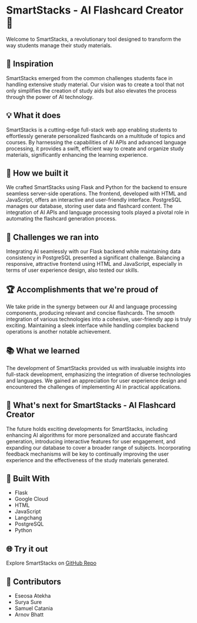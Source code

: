 # SmartStacks - AI Flashcard Creator 🚀

Welcome to SmartStacks, a revolutionary tool designed to transform the way students manage their study materials.

## 🌟 Inspiration
SmartStacks emerged from the common challenges students face in handling extensive study material. Our vision was to create a tool that not only simplifies the creation of study aids but also elevates the process through the power of AI technology.

## 💡 What it does
SmartStacks is a cutting-edge full-stack web app enabling students to effortlessly generate personalized flashcards on a multitude of topics and courses. By harnessing the capabilities of AI APIs and advanced language processing, it provides a swift, efficient way to create and organize study materials, significantly enhancing the learning experience.

## 🚀 How we built it
We crafted SmartStacks using Flask and Python for the backend to ensure seamless server-side operations. The frontend, developed with HTML and JavaScript, offers an interactive and user-friendly interface. PostgreSQL manages our database, storing user data and flashcard content. The integration of AI APIs and language processing tools played a pivotal role in automating the flashcard generation process.

## 🤔 Challenges we ran into
Integrating AI seamlessly with our Flask backend while maintaining data consistency in PostgreSQL presented a significant challenge. Balancing a responsive, attractive frontend using HTML and JavaScript, especially in terms of user experience design, also tested our skills.

## 🏆 Accomplishments that we're proud of
We take pride in the synergy between our AI and language processing components, producing relevant and concise flashcards. The smooth integration of various technologies into a cohesive, user-friendly app is truly exciting. Maintaining a sleek interface while handling complex backend operations is another notable achievement.

## 📚 What we learned
The development of SmartStacks provided us with invaluable insights into full-stack development, emphasizing the integration of diverse technologies and languages. We gained an appreciation for user experience design and encountered the challenges of implementing AI in practical applications.

## 🚀 What's next for SmartStacks - AI Flashcard Creator
The future holds exciting developments for SmartStacks, including enhancing AI algorithms for more personalized and accurate flashcard generation, introducing interactive features for user engagement, and expanding our database to cover a broader range of subjects. Incorporating feedback mechanisms will be key to continually improving the user experience and the effectiveness of the study materials generated.

## 🔧 Built With
- Flask
- Google Cloud
- HTML
- JavaScript
- Langchang
- PostgreSQL
- Python

## 🌐 Try it out
Explore SmartStacks on [GitHub Repo](link_to_repo)

## 👥 Contributors
- Eseosa Atekha
- Surya Sure 
- Samuel Catania
- Arnov Bhatt
